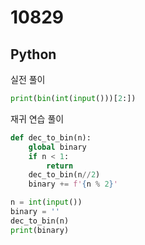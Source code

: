 # 10829

## Python

실전 풀이

```python
print(bin(int(input()))[2:])
```

재귀 연습 풀이

```python
def dec_to_bin(n):
    global binary
    if n < 1:
        return
    dec_to_bin(n//2)
    binary += f'{n % 2}'

n = int(input())
binary = ''
dec_to_bin(n)
print(binary)
```